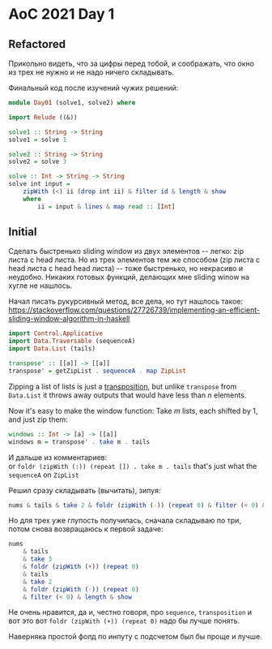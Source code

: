 # AoC 2021 Day 1

## Refactored

Прикольно видеть, что за цифры перед тобой, и соображать, что окно из трех не нужно и не надо ничего складывать.

Финальный код после изучений чужих решений:
```haskell
module Day01 (solve1, solve2) where

import Relude ((&))

solve1 :: String -> String
solve1 = solve 1

solve2 :: String -> String
solve2 = solve 3

solve :: Int -> String -> String
solve int input =
    zipWith (<) ii (drop int ii) & filter id & length & show
    where
        ii = input & lines & map read :: [Int]
```

## Initial 


Сделать быстренько sliding window из двух элементов -- легко: zip листа с head листа. Но из трех элементов тем же способом (zip листа с head листа с head head листа) -- тоже быстренько, но некрасиво и неудобно. Никаких готовых функций, делающих мне sliding winow на хугле не нашлось.

Начал писать рукурсивный метод, все дела, но тут нашлось такое: https://stackoverflow.com/questions/27726739/implementing-an-efficient-sliding-window-algorithm-in-haskell

```haskell
import Control.Applicative
import Data.Traversable (sequenceA)
import Data.List (tails)

transpose' :: [[a]] -> [[a]]
transpose' = getZipList . sequenceA . map ZipList
```

Zipping a list of lists is just a [transposition](https://en.wikipedia.org/wiki/Transpose), but unlike `transpose` from `Data.List` it throws away outputs that would have less than _n_ elements.

Now it's easy to make the window function: Take _m_ lists, each shifted by 1, and just zip them:

```haskell
windows :: Int -> [a] -> [[a]]
windows m = transpose' . take m . tails
```

И дальше из комментариев:  
or `foldr (zipWith (:)) (repeat []) . take m . tails` that's just what the `sequenceA` on `ZipList`


Решил сразу складывать (вычитать), зипуя:
```haskell
nums & tails & take 2 & foldr (zipWith (-)) (repeat 0) & filter (< 0) & length
```

Но для трех уже глупость получилась, сначала складываю по три, потом снова возвращаюсь к первой задаче:
```haskell
nums  
    & tails  
    & take 3
    & foldr (zipWith (+)) (repeat 0)  
    & tails  
    & take 2  
    & foldr (zipWith (-)) (repeat 0)  
    & filter (< 0) & length & show
```

Не очень нравится, да и, честно говоря, про `sequence`, `transposition` и вот это вот `foldr (zipWith (+)) (repeat 0)` надо бы лучше понять.

Наверняка простой фолд по инпуту с подсчетом был бы проще и лучше.


